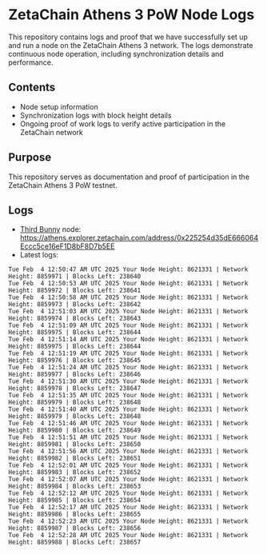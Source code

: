 # ZetaChain Athens 3 PoW Node Logs
This repository contains logs and proof that we have successfully set up and run a node on the ZetaChain Athens 3 network. The logs demonstrate continuous node operation, including synchronization details and performance.

## Contents
- Node setup information
- Synchronization logs with block height details
- Ongoing proof of work logs to verify active participation in the ZetaChain network

## Purpose
This repository serves as documentation and proof of participation in the ZetaChain Athens 3 PoW testnet.

## Logs

- [Third Bunny](https://thirdbunny.xyz/) node: https://athens.explorer.zetachain.com/address/0x225254d35dE666064Eccc5ce16eF1D8bF8D7b5EE
- Latest logs:
```
Tue Feb  4 12:50:47 AM UTC 2025 Your Node Height: 8621331 | Network Height: 8859971 | Blocks Left: 238640
Tue Feb  4 12:50:53 AM UTC 2025 Your Node Height: 8621331 | Network Height: 8859972 | Blocks Left: 238641
Tue Feb  4 12:50:58 AM UTC 2025 Your Node Height: 8621331 | Network Height: 8859973 | Blocks Left: 238642
Tue Feb  4 12:51:03 AM UTC 2025 Your Node Height: 8621331 | Network Height: 8859974 | Blocks Left: 238643
Tue Feb  4 12:51:09 AM UTC 2025 Your Node Height: 8621331 | Network Height: 8859975 | Blocks Left: 238644
Tue Feb  4 12:51:14 AM UTC 2025 Your Node Height: 8621331 | Network Height: 8859975 | Blocks Left: 238644
Tue Feb  4 12:51:19 AM UTC 2025 Your Node Height: 8621331 | Network Height: 8859976 | Blocks Left: 238645
Tue Feb  4 12:51:24 AM UTC 2025 Your Node Height: 8621331 | Network Height: 8859977 | Blocks Left: 238646
Tue Feb  4 12:51:30 AM UTC 2025 Your Node Height: 8621331 | Network Height: 8859978 | Blocks Left: 238647
Tue Feb  4 12:51:35 AM UTC 2025 Your Node Height: 8621331 | Network Height: 8859979 | Blocks Left: 238648
Tue Feb  4 12:51:40 AM UTC 2025 Your Node Height: 8621331 | Network Height: 8859979 | Blocks Left: 238648
Tue Feb  4 12:51:46 AM UTC 2025 Your Node Height: 8621331 | Network Height: 8859980 | Blocks Left: 238649
Tue Feb  4 12:51:51 AM UTC 2025 Your Node Height: 8621331 | Network Height: 8859981 | Blocks Left: 238650
Tue Feb  4 12:51:56 AM UTC 2025 Your Node Height: 8621331 | Network Height: 8859982 | Blocks Left: 238651
Tue Feb  4 12:52:01 AM UTC 2025 Your Node Height: 8621331 | Network Height: 8859983 | Blocks Left: 238652
Tue Feb  4 12:52:07 AM UTC 2025 Your Node Height: 8621331 | Network Height: 8859984 | Blocks Left: 238653
Tue Feb  4 12:52:12 AM UTC 2025 Your Node Height: 8621331 | Network Height: 8859985 | Blocks Left: 238654
Tue Feb  4 12:52:17 AM UTC 2025 Your Node Height: 8621331 | Network Height: 8859986 | Blocks Left: 238655
Tue Feb  4 12:52:23 AM UTC 2025 Your Node Height: 8621331 | Network Height: 8859987 | Blocks Left: 238656
Tue Feb  4 12:52:28 AM UTC 2025 Your Node Height: 8621331 | Network Height: 8859988 | Blocks Left: 238657
```
